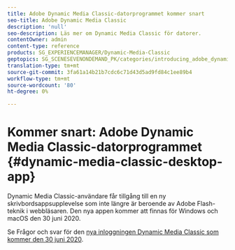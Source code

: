 ```yaml
---
title: Adobe Dynamic Media Classic-datorprogrammet kommer snart
seo-title: Adobe Dynamic Media Classic
description: 'null'
seo-description: Läs mer om Dynamic Media Classic för datorer.
contentOwner: admin
content-type: reference
products: SG_EXPERIENCEMANAGER/Dynamic-Media-Classic
geptopics: SG_SCENESEVENONDEMAND_PK/categories/introducing_adobe_dynamic_media_classic
translation-type: tm+mt
source-git-commit: 3fa61a14b21b7cdc6c71d43d5ad9fd84c1ee89b4
workflow-type: tm+mt
source-wordcount: '80'
ht-degree: 0%

---
```



# Kommer snart: Adobe Dynamic Media Classic-datorprogrammet {#dynamic-media-classic-desktop-app}

Dynamic Media Classic-användare får tillgång till en ny skrivbordsappsupplevelse som inte längre är beroende av Adobe Flash-teknik i webbläsaren. Den nya appen kommer att finnas för Windows och macOS den 30 juni 2020.

Se Frågor och svar för den [nya inloggningen Dynamic Media Classic som kommer den 30 juni 2020](/help/new-ui-2020.md).
